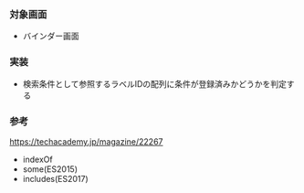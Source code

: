 ### 対象画面
- バインダー画面
### 実装
- 検索条件として参照するラベルIDの配列に条件が登録済みかどうかを判定する
### 参考
https://techacademy.jp/magazine/22267  
- indexOf
- some(ES2015)
- includes(ES2017)